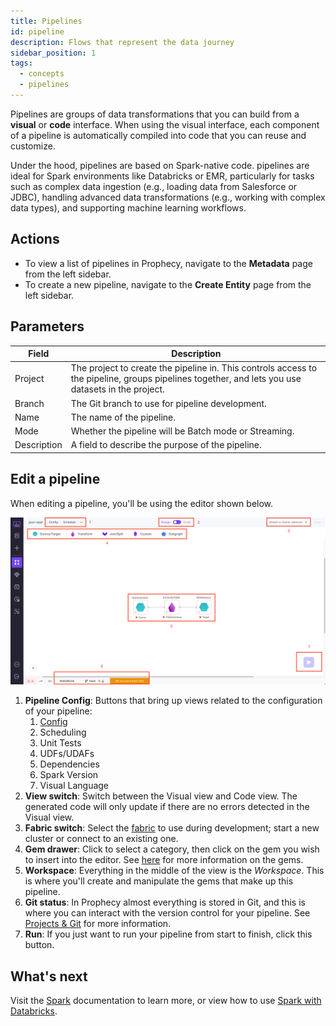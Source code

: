 ```yaml
---
title: Pipelines
id: pipeline
description: Flows that represent the data journey
sidebar_position: 1
tags:
  - concepts
  - pipelines
---
```


Pipelines are groups of data transformations that you can build from a **visual** or **code** interface. When using the visual interface, each component of a pipeline is automatically compiled into code that you can reuse and customize.

Under the hood, pipelines are based on Spark-native code. pipelines are ideal for Spark environments like Databricks or EMR, particularly for tasks such as complex data ingestion (e.g., loading data from Salesforce or JDBC), handling advanced data transformations (e.g., working with complex data types), and supporting machine learning workflows.

## Actions

- To view a list of pipelines in Prophecy, navigate to the **Metadata** page from the left sidebar.
- To create a new pipeline, navigate to the **Create Entity** page from the left sidebar.

## Parameters

| Field       | Description                                                                                                                                       |
| ----------- | ------------------------------------------------------------------------------------------------------------------------------------------------- |
| Project     | The project to create the pipeline in. This controls access to the pipeline, groups pipelines together, and lets you use datasets in the project. |
| Branch      | The Git branch to use for pipeline development.                                                                                                   |
| Name        | The name of the pipeline.                                                                                                                         |
| Mode        | Whether the pipeline will be Batch mode or Streaming.                                                                                             |
| Description | A field to describe the purpose of the pipeline.                                                                                                  |

## Edit a pipeline

When editing a pipeline, you'll be using the editor shown below.

![Editing a pipeline](img/pipelines/edit_pipeline.png)

1. **Pipeline Config**: Buttons that bring up views related to the configuration of your pipeline:
   1. [Config](/docs/Spark/configuration.md)
   2. Scheduling
   3. Unit Tests
   4. UDFs/UDAFs
   5. Dependencies
   6. Spark Version
   7. Visual Language
2. **View switch**: Switch between the Visual view and Code view. The generated code will only update if there are no errors detected in the Visual view.
3. **Fabric switch**: Select the [fabric](/docs/concepts/fabrics/fabrics.md) to use during development; start a new cluster or connect to an existing one.
4. **Gem drawer**: Click to select a category, then click on the gem you wish to insert into the editor. See [here](./gems.md) for more information on the gems.
5. **Workspace**: Everything in the middle of the view is the _Workspace_. This is where you'll create and manipulate the gems that make up this pipeline.
6. **Git status**: In Prophecy almost everything is stored in Git, and this is where you can interact with the version control for your pipeline. See [Projects & Git](/docs/concepts/project/project.md) for more information.
7. **Run**: If you just want to run your pipeline from start to finish, click this button.

## What's next

Visit the [Spark](/Spark) documentation to learn more, or view how to use [Spark with Databricks](docs/getting-started/tutorials/spark-with-databricks.md).
